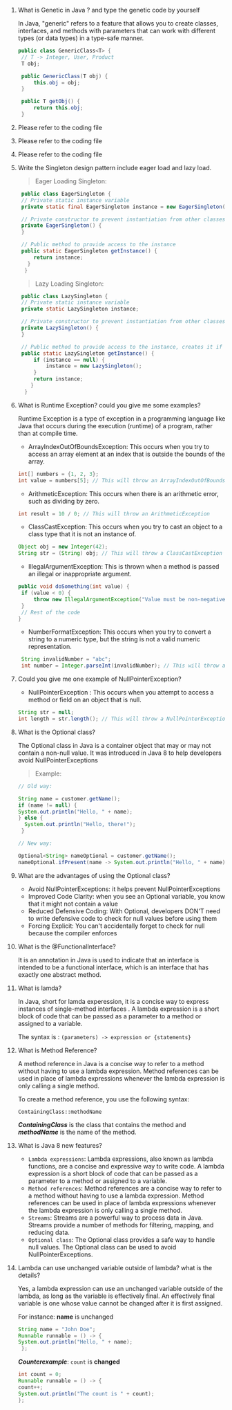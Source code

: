 1. What is Genetic in Java ? and type the genetic code by yourself
   
   In Java, "generic" refers to a feature that allows you to create classes, interfaces, and methods with parameters that can work with different types (or data types) in a type-safe manner.

   ```java
   public class GenericClass<T> {
    // T -> Integer, User, Product
    T obj;

    public GenericClass(T obj) {
        this.obj = obj;
    }

    public T getObj() {
        return this.obj;
    }
   ```

2. Please refer to the coding file

3. Please refer to the coding file

4. Please refer to the coding file

5. Write the Singleton design pattern include eager load and lazy load.
   
    > Eager Loading Singleton:
   ```Java
    public class EagerSingleton {
    // Private static instance variable
    private static final EagerSingleton instance = new EagerSingleton();

    // Private constructor to prevent instantiation from other classes
    private EagerSingleton() {
    }

    // Public method to provide access to the instance
    public static EagerSingleton getInstance() {
        return instance;
      }
     }
   ```
   > Lazy Loading Singleton:
   ```Java
    public class LazySingleton {
    // Private static instance variable
    private static LazySingleton instance;

    // Private constructor to prevent instantiation from other classes
    private LazySingleton() {
    }

    // Public method to provide access to the instance, creates it if needed
    public static LazySingleton getInstance() {
        if (instance == null) {
            instance = new LazySingleton();
        }
        return instance;
       }
     }

   ```

6. What is Runtime Exception? could you give me some examples?
   
   Runtime Exception is a type of exception in a programming language like Java that occurs during the execution (runtime) of a program, rather than at compile time.

   * ArrayIndexOutOfBoundsException: This occurs when you try to access an array element at an index that is outside the bounds of the array.
   ```jAVA
   int[] numbers = {1, 2, 3};
   int value = numbers[5]; // This will throw an ArrayIndexOutOfBoundsException
   
   ```

   * ArithmeticException: This occurs when there is an arithmetic error, such as dividing by zero.
   ```Java
   int result = 10 / 0; // This will throw an ArithmeticException
   ```

   * ClassCastException: This occurs when you try to cast an object to a class type that it is not an instance of.
   ```Java
   Object obj = new Integer(42);
   String str = (String) obj; // This will throw a ClassCastException
   ```

   * IllegalArgumentException: This is thrown when a method is passed an illegal or inappropriate argument.
   ```Java
   public void doSomething(int value) {
    if (value < 0) {
        throw new IllegalArgumentException("Value must be non-negative.");
    }
    // Rest of the code
   }
   ```

   * NumberFormatException: This occurs when you try to convert a string to a numeric type, but the string is not a valid numeric representation.
   ```Java
    String invalidNumber = "abc";
    int number = Integer.parseInt(invalidNumber); // This will throw a NumberFormatException
   ```

7. Could you give me one example of NullPointerException?
  
   * NullPointerException : This occurs when you attempt to access a method or field on an object that is null.
   ```Java
   String str = null;
   int length = str.length(); // This will throw a NullPointerException
   ```

8. What is the Optional class?
   
   The Optional class in Java is a container object that may or may not contain a non-null value.
   It was introduced in Java 8 to help developers avoid NullPointerExceptions

   > Example:
   ```Java
   // Old way:

   String name = customer.getName();
   if (name != null) {
   System.out.println("Hello, " + name);
   } else {
     System.out.println("Hello, there!");
    }

   // New way:

   Optional<String> nameOptional = customer.getName();
   nameOptional.ifPresent(name -> System.out.println("Hello, " + name));
   ```
9. What are the advantages of using the Optional class?
    * Avoid NullPointerExceptions: it helps prevent NullPointerExceptions
    * Improved Code Clarity: when you see an Optional variable, you know that it might not contain a value
    * Reduced Defensive Coding: With Optional, developers DON'T need to write defensive code to check for null values before using them
    * Forcing Explicit: You can't accidentally forget to check for null because the compiler enforces

10. What is the @FunctionalInterface?
    
    It is an annotation in Java is used to indicate that an interface is intended to be a functional interface, which is an interface that has exactly one abstract method.

11. What is lamda?

    In Java, short for lamda experession, it is a concise way to express instances of single-method interfaces . A lambda expression is a short block of code that can be passed as a parameter to a method or assigned to a variable. 

    The syntax is :
    `(parameters) -> expression or {statements}`

12. What is Method Reference?
    
    A method reference in Java is a concise way to refer to a method without having to use a lambda expression. Method references can be used in place of lambda expressions whenever the lambda expression is only calling a single method.

    To create a method reference, you use the following syntax:

    `ContainingClass::methodName`

    ***ContainingClass*** is the class that contains the method and ***methodName*** is the name of the method.

13. What is Java 8 new features?

    * `Lambda expressions`: Lambda expressions, also known as lambda functions, are a concise and expressive way to write code. A lambda expression is a short block of code that can be passed as a parameter to a method or assigned to a variable.
    * `Method references`: Method references are a concise way to refer to a method without having to use a lambda expression. Method references can be used in place of lambda expressions whenever the lambda expression is only calling a single method.
    * `Streams`: Streams are a powerful way to process data in Java. Streams provide a number of methods for filtering, mapping, and reducing data.
    * `Optional class`: The Optional class provides a safe way to handle null values. The Optional class can be used to avoid NullPointerExceptions.

14. Lambda can use unchanged variable outside of lambda? what is the details?

    Yes, a lambda expression can use an unchanged variable outside of the lambda, as long as the variable is effectively
    final. An effectively final variable is one whose value cannot be changed after it is first assigned.

    For instance: **name** is unchanged
    ```Java
    String name = "John Doe";
    Runnable runnable = () -> {
    System.out.println("Hello, " + name);
     };
    ```

    ***Counterexample***: `count` is **changed**
    ```Java
    int count = 0;
    Runnable runnable = () -> {
    count++;
    System.out.println("The count is " + count);
    };

    ```

    

    
